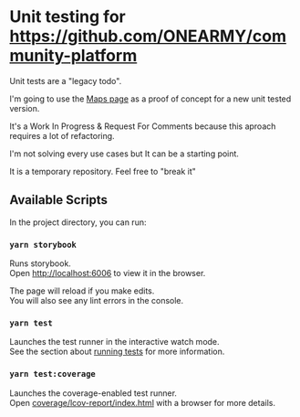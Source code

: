 # Unit testing for https://github.com/ONEARMY/community-platform

Unit tests are a "legacy todo".

I'm going to use the [Maps page](https://github.com/ONEARMY/community-platform/tree/master/src/pages/Maps) as a proof of concept for a new unit tested version.

It's a Work In Progress & Request For Comments because this aproach requires a lot of refactoring.

I'm not solving every use cases but It can be a starting point.

It is a temporary repository. Feel free to "break it"
## Available Scripts

In the project directory, you can run:

### `yarn storybook`

Runs storybook.\
Open [http://localhost:6006](http://localhost:6006) to view it in the browser.

The page will reload if you make edits.\
You will also see any lint errors in the console.

### `yarn test`

Launches the test runner in the interactive watch mode.\
See the section about [running tests](https://facebook.github.io/create-react-app/docs/running-tests) for more information.

### `yarn test:coverage`

Launches the coverage-enabled test runner.\
Open [coverage/lcov-report/index.html](coverage/lcov-report/index.html) with a browser for more details.
